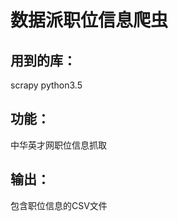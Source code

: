 数据派职位信息爬虫
=============================
用到的库：
---------------
scrapy
python3.5

功能：
-----------------
中华英才网职位信息抓取

输出：
----------------
包含职位信息的CSV文件

